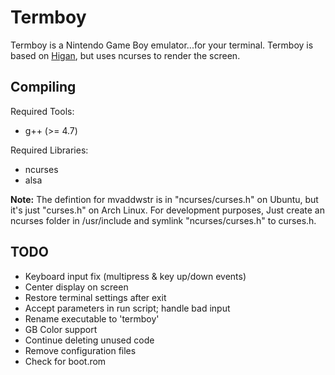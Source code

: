Termboy
=======

Termboy is a Nintendo Game Boy emulator...for your terminal.
Termboy is based on [Higan](http://byuu.org/higan/), but uses ncurses to render the screen.

Compiling
---------
Required Tools:

* g++ (>= 4.7)

Required Libraries:

* ncurses
* alsa

**Note:** The defintion for mvaddwstr is in "ncurses/curses.h" on Ubuntu, but it's just "curses.h" on Arch Linux.  For development purposes, Just create an ncurses folder in /usr/include and symlink "ncurses/curses.h" to curses.h.

TODO
----
* Keyboard input fix (multipress & key up/down events)
* Center display on screen
* Restore terminal settings after exit
* Accept parameters in run script; handle bad input
* Rename executable to 'termboy'
* GB Color support
* Continue deleting unused code
* Remove configuration files
* Check for boot.rom
